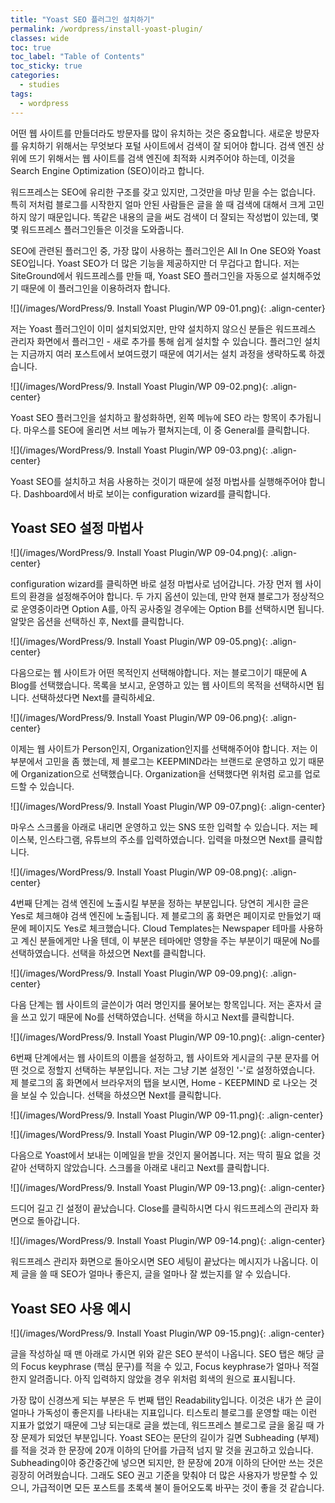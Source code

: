 ```yaml
---
title: "Yoast SEO 플러그인 설치하기"
permalink: /wordpress/install-yoast-plugin/
classes: wide
toc: true
toc_label: "Table of Contents"
toc_sticky: true
categories:
  - studies
tags:
  - wordpress
---
```


어떤 웹 사이트를 만들더라도 방문자를 많이 유치하는 것은 중요합니다. 새로운 방문자를 유치하기 위해서는 무엇보다 포털 사이트에서 검색이 잘 되어야 합니다. 검색 엔진 상위에 뜨기 위해서는 웹 사이트를 검색 엔진에 최적화 시켜주어야 하는데, 이것을 Search Engine Optimization (SEO)이라고 합니다.

워드프레스는 SEO에 유리한 구조를 갖고 있지만, 그것만을 마냥 믿을 수는 없습니다. 특히 저처럼 블로그를 시작한지 얼마 안된 사람들은 글을 쓸 때 검색에 대해서 크게 고민하지 않기 때문입니다. 똑같은 내용의 글을 써도 검색이 더 잘되는 작성법이 있는데, 몇몇 워드프레스 플러그인들은 이것을 도와줍니다.

SEO에 관련된 플러그인 중, 가장 많이 사용하는 플러그인은 All In One SEO와 Yoast SEO입니다. Yoast SEO가 더 많은 기능을 제공하지만 더 무겁다고 합니다. 저는 SiteGround에서 워드프레스를 만들 때, Yoast SEO 플러그인을 자동으로 설치해주었기 때문에 이 플러그인을 이용하려자 합니다.

![](/images/WordPress/9. Install Yoast Plugin/WP 09-01.png){: .align-center}

저는 Yoast 플러그인이 이미 설치되었지만, 만약 설치하지 않으신 분들은 워드프레스 관리자 화면에서 플러그인 - 새로 추가를 통해 쉽게 설치할 수 있습니다. 플러그인 설치는 지금까지 여러 포스트에서 보여드렸기 때문에 여기서는 설치 과정을 생략하도록 하겠습니다.

![](/images/WordPress/9. Install Yoast Plugin/WP 09-02.png){: .align-center}

Yoast SEO 플러그인을 설치하고 활성화하면, 왼쪽 메뉴에 SEO 라는 항목이 추가됩니다. 마우스를 SEO에 올리면 서브 메뉴가 펼쳐지는데, 이 중 General를 클릭합니다.

![](/images/WordPress/9. Install Yoast Plugin/WP 09-03.png){: .align-center}

Yoast SEO를 설치하고 처음 사용하는 것이기 때문에 설정 마법사를 실행해주어야 합니다. Dashboard에서 바로 보이는 configuration wizard를 클릭합니다.

## Yoast SEO 설정 마법사

![](/images/WordPress/9. Install Yoast Plugin/WP 09-04.png){: .align-center}

configuration wizard를 클릭하면 바로 설정 마법사로 넘어갑니다. 가장 먼저 웹 사이트의 환경을 설정해주어야 합니다. 두 가지 옵션이 있는데, 만약 현재 블로그가 정상적으로 운영중이라면 Option A를, 아직 공사중일 경우에는 Option B를 선택하시면 됩니다. 알맞은 옵션을 선택하신 후, Next를 클릭합니다.

![](/images/WordPress/9. Install Yoast Plugin/WP 09-05.png){: .align-center}

다음으로는 웹 사이트가 어떤 목적인지 선택해야합니다. 저는 블로그이기 때문에 A Blog를 선택했습니다. 목록을 보시고, 운영하고 있는 웹 사이트의 목적을 선택하시면 됩니다. 선택하셨다면 Next를 클릭하세요.

![](/images/WordPress/9. Install Yoast Plugin/WP 09-06.png){: .align-center}

이제는 웹 사이트가 Person인지, Organization인지를 선택해주어야 합니다. 저는 이 부분에서 고민을 좀 했는데, 제 블로그는 KEEPMIND라는 브랜드로 운영하고 있기 때문에 Organization으로 선택했습니다. Organization을 선택했다면 위처럼 로고를 업로드할 수 있습니다.

![](/images/WordPress/9. Install Yoast Plugin/WP 09-07.png){: .align-center}

마우스 스크롤을 아래로 내리면 운영하고 있는 SNS 또한 입력할 수 있습니다. 저는 페이스북, 인스타그램, 유튜브의 주소를 입력하였습니다. 입력을 마쳤으면 Next를 클릭합니다.

![](/images/WordPress/9. Install Yoast Plugin/WP 09-08.png){: .align-center}

4번째 단계는 검색 엔진에 노출시킬 부분을 정하는 부분입니다. 당연히 게시한 글은 Yes로 체크해야 검색 엔진에 노출됩니다. 제 블로그의 홈 화면은 페이지로 만들었기 때문에 페이지도 Yes로 체크했습니다. Cloud Templates는 Newspaper 테마를 사용하고 계신 분들에게만 나올 텐데, 이 부분은 테마에만 영향을 주는 부분이기 때문에 No를 선택하였습니다. 선택을 하셨으면 Next를 클릭합니다.

![](/images/WordPress/9. Install Yoast Plugin/WP 09-09.png){: .align-center}

다음 단계는 웹 사이트의 글쓴이가 여러 명인지를 물어보는 항목입니다. 저는 혼자서 글을 쓰고 있기 때문에 No를 선택하였습니다. 선택을 하시고 Next를 클릭합니다.

![](/images/WordPress/9. Install Yoast Plugin/WP 09-10.png){: .align-center}

6번째 단계에서는 웹 사이트의 이름을 설정하고, 웹 사이트와 게시글의 구분 문자를 어떤 것으로 정할지 선택하는 부분입니다. 저는 그냥 기본 설정인 '-'로 설정하였습니다. 제 블로그의 홈 화면에서 브라우저의 탭을 보시면, Home - KEEPMIND 로 나오는 것을 보실 수 있습니다. 선택을 하셨으면 Next를 클릭합니다.

![](/images/WordPress/9. Install Yoast Plugin/WP 09-11.png){: .align-center}

![](/images/WordPress/9. Install Yoast Plugin/WP 09-12.png){: .align-center}

다음으로 Yoast에서 보내는 이메일을 받을 것인지 물어봅니다. 저는 딱히 필요 없을 것 같아 선택하지 않았습니다. 스크롤을 아래로 내리고 Next를 클릭합니다.

![](/images/WordPress/9. Install Yoast Plugin/WP 09-13.png){: .align-center}

드디어 길고 긴 설정이 끝났습니다. Close를 클릭하시면 다시 워드프레스의 관리자 화면으로 돌아갑니다.

![](/images/WordPress/9. Install Yoast Plugin/WP 09-14.png){: .align-center}

워드프레스 관리자 화면으로 돌아오시면 SEO 세팅이 끝났다는 메시지가 나옵니다. 이제 글을 쓸 때 SEO가 얼마나 좋은지, 글을 얼마나 잘 썼는지를 알 수 있습니다.

## Yoast SEO 사용 예시

![](/images/WordPress/9. Install Yoast Plugin/WP 09-15.png){: .align-center}

글을 작성하실 때 맨 아래로 가시면 위와 같은 SEO 분석이 나옵니다. SEO 탭은 해당 글의 Focus keyphrase (핵심 문구)를 적을 수 있고, Focus keyphrase가 얼마나 적절한지 알려줍니다. 아직 입력하지 않았을 경우 위처럼 회색의 원으로 표시됩니다.

가장 많이 신경쓰게 되는 부분은 두 번째 탭인 Readability입니다. 이것은 내가 쓴 글이 얼마나 가독성이 좋은지를 나타내는 지표입니다. 티스토리 블로그를 운영할 때는 이런 지표가 없었기 때문에 그냥 되는대로 글을 썼는데, 워드프레스 블로그로 글을 옮길 때 가장 문제가 되었던 부분입니다. Yoast SEO는 문단의 길이가 길면 Subheading (부제)를 적을 것과 한 문장에 20개 이하의 단어를 가급적 넘지 말 것을 권고하고 있습니다. Subheading이야 중간중간에 넣으면 되지만, 한 문장에 20개 이하의 단어만 쓰는 것은 굉장히 어려웠습니다. 그래도 SEO 권고 기준을 맞춰야 더 많은 사용자가 방문할 수 있으니, 가급적이면 모든 포스트를 초록색 불이 들어오도록 바꾸는 것이 좋을 것 같습니다.